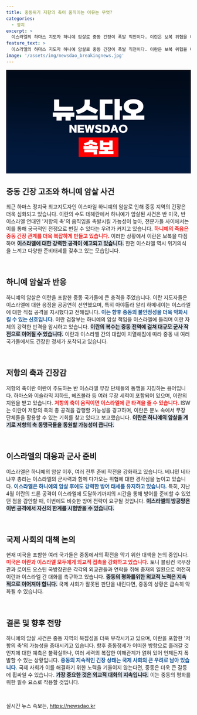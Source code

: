 ```yaml
---
title: 중동위기 저항의 축이 움직이는 이유는 무엇?
categories:
  - 정치
excerpt: >
  이스라엘의 하마스 지도자 하니예 암살로 중동 긴장이 폭발 직전이다. 이란은 보복 위협을 내고, 저항의 축은 이스라엘에 동시 공격 가능성을 시사하며 5차 중동전쟁 우려가 커지고 있다. 과연 이란은 어떤 반격을 할 것인가?
feature_text: >
  이스라엘의 하마스 지도자 하니예 암살로 중동 긴장이 폭발 직전이다. 이란은 보복 위협을 내고, 저항의 축은 이스라엘에 동시 공격 가능성을 시사하며 5차 중동전쟁 우려가 커지고 있다. 과연 이란은 어떤 반격을 할 것인가?
image: '/assets/img/newsdao_breakingnews.jpg'
---
```


<p><img src="/assets/img/newsdao_breakingnews.jpg" alt="flaretime 속보" /></p>

<h2 data-ke-size="size26">중동 긴장 고조와 하니예 암살 사건</h2>

<p data-ke-size="size16">최근 하마스 정치국 최고지도자인 이스마일 하니예의 암살로 인해 중동 지역의 긴장은 더욱 심화되고 있습니다. 이란의 수도 테헤란에서 하니예가 암살된 사건은 반 미국, 반 이스라엘 연대인 '저항의 축'의 움직임을 촉발시킬 가능성이 높아, 전문가들 사이에서는 이를 통해 궁극적인 전쟁으로 번질 수 있다는 우려가 커지고 있습니다. <b><span style="color: #ee2323;">하니예의 죽음은 중동 긴장 관계를 더욱 복잡하게 만들고 있습니다.</span></b> 이러한 상황에서 이란은 보복을 다짐하며 <b><span style="background-color: #21538527;">이스라엘에 대한 강력한 공격이 예고되고 있습니다.</span></b> 한편 이스라엘 역시 위기의식을 느끼고 다양한 준비태세를 갖추고 있는 모습입니다.</p>

<p data-ke-size="size16">&nbsp;</p>

<h2 data-ke-size="size26">하니예 암살과 반응</h2>

<p data-ke-size="size16">하니예의 암살은 이란을 포함한 중동 국가들에 큰 충격을 주었습니다. 이란 지도자들은 이스라엘에 대한 응징을 공공연히 선언했으며, 특히 아야톨라 알리 하메네이는 이스라엘에 대한 직접 공격을 지시했다고 전해집니다. <b><span style="color: #1a5490;">이는 향후 중동의 불안정성을 더욱 악화시킬 수 있는 신호입니다.</span></b> 이란 검찰부는 하니예의 암살 책임을 이스라엘에 돌리며 이란 자체의 강력한 반격을 암시하고 있습니다. <b><span style="background-color: #21538527;">이란의 복수는 중동 전역에 걸쳐 대규모 군사 작전으로 이어질 수 있습니다.</span></b> 이란과 이스라엘 간의 대립이 치열해짐에 따라 중동 내 여러 국가들에서도 긴장한 정세가 포착되고 있습니다.</p>

<p data-ke-size="size16">&nbsp;</p>

<h2 data-ke-size="size26">저항의 축과 긴장감</h2>

<p data-ke-size="size16">저항의 축이란 이란이 주도하는 반 이스라엘 무장 단체들의 동맹을 지칭하는 용어입니다. 하마스와 이슬라믹 지하드, 헤즈볼라 등 여러 무장 세력이 포함되어 있으며, 이란의 지원을 받고 있습니다. <b><span style="color: #ee2323;">저항의 축이 움직이면 이스라엘에 큰 타격을 줄 수 있습니다.</span></b> ISW는 이란이 저항의 축의 총 공격을 감행할 가능성을 경고하며, 이란은 분노 속에서 무장 단체들을 활용할 수 있는 기회를 찾고 있다고 보고했습니다. <b><span style="background-color: #21538527;">이란은 하니예의 암살을 계기로 저항의 축 동맹국들을 동원할 가능성이 큽니다.</span></b></p>

<p data-ke-size="size16">&nbsp;</p>

<h2 data-ke-size="size26">이스라엘의 대응과 군사 준비</h2>

<p data-ke-size="size16">이스라엘은 하니예의 암살 이후, 여러 전투 준비 작전을 강화하고 있습니다. 베냐민 네타냐후 총리는 이스라엘의 군사력과 함께 다가오는 위협에 대한 경각심을 높이고 있습니다. <b><span style="color: #1a5490;">이스라엘은 하니예의 암살 후에도 강력한 방어 태세를 유지하고 있습니다.</span></b> 특히, 지난 4월 이란의 드론 공격이 이스라엘에 도달하기까지의 시간을 통해 방어를 준비할 수 있었던 점을 감안할 때, 이번에도 비슷한 방어 전략이 요구될 것입니다. <b><span style="background-color: #21538527;">이스라엘의 방공망은 이번 공격에서 자신의 한계를 시험받을 수 있습니다.</span></b></p>

<p data-ke-size="size16">&nbsp;</p>

<h2 data-ke-size="size26">국제 사회의 대책 논의</h2>

<p data-ke-size="size16">현재 미국을 포함한 여러 국가들은 중동에서의 확전을 막기 위한 대책을 논의 중입니다. <b><span style="color: #ee2323;">미국은 이란과 이스라엘 모두에게 외교적 접촉을 강화하고 있습니다.</span></b> 토니 블링컨 국무장관과 로이드 오스틴 국방장관은 각각의 외교관들과 연락을 취해 중재의 일환으로 여전히 이란과 이스라엘 간 대화를 촉구하고 있습니다. <b><span style="background-color: #21538527;">중동의 평화를위한 외교적 노력은 지속적으로 이어져야 합니다.</span></b> 국제 사회가 잘못된 판단을 내린다면, 중동의 상황은 급속히 악화될 수 있습니다.</p>

<p data-ke-size="size16">&nbsp;</p>

<h2 data-ke-size="size26">결론 및 향후 전망</h2>

<p data-ke-size="size16">하니예의 암살 사건은 중동 지역의 복잡성을 더욱 부각시키고 있으며, 이란을 포함한 '저항의 축'의 가능성을 증대시키고 있습니다. 향후 중동정세가 어떠한 방향으로 흘러갈 것인지에 대한 예측은 불확실하나, 여러 세력의 복잡한 이해관계가 얽혀 있어 언제든지 폭발할 수 있는 상황입니다. <b><span style="color: #1a5490;">중동의 지속적인 긴장 상태는 국제 사회의 큰 우려로 남아 있습니다.</span></b> 국제 사회가 이를 해결하기 위한 노력을 기울이지 않는다면, 중동은 더욱 큰 갈등에 휩싸일 수 있습니다. <b><span style="background-color: #21538527;">가장 중요한 것은 외교적 대화의 지속입니다.</span></b> 이는 중동의 평화를 위한 필수 요소로 작용할 것입니다.</p>

<p data-ke-size="size16">&nbsp;</p>
실시간 뉴스 속보는, <a href="https://newsdao.kr" rel="dofollow">https://newsdao.kr</a>


